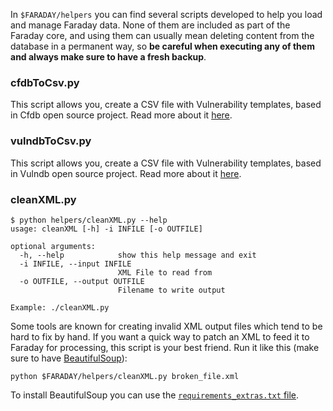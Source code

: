 In ```$FARADAY/helpers``` you can find several scripts developed to help you load and manage Faraday data. None of them are included as part of the Faraday core, and using them can usually mean deleting content from the database in a permanent way, so **be careful when executing any of them and always make sure to have a fresh backup**.

<a name="cfdbToCsv"></a>
### cfdbToCsv.py

This script allows you, create a CSV file with Vulnerability templates, based in Cfdb open source project.
Read more about it [here](https://github.com/infobyte/faraday/wiki/Vulnerabilities-Database).

<a name="vulndbToCsv"></a>
### vulndbToCsv.py

This script allows you, create a CSV file with Vulnerability templates, based in Vulndb open source project.
Read more about it [here](https://github.com/infobyte/faraday/wiki/Vulnerabilities-Database).

<a name="cleanXML"></a>
### cleanXML.py

```
$ python helpers/cleanXML.py --help
usage: cleanXML [-h] -i INFILE [-o OUTFILE]

optional arguments:
  -h, --help            show this help message and exit
  -i INFILE, --input INFILE
                        XML File to read from
  -o OUTFILE, --output OUTFILE
                        Filename to write output

Example: ./cleanXML.py
```

Some tools are known for creating invalid XML output files which tend to be hard to fix by hand. If you want a quick way to patch an XML to feed it to Faraday for processing, this script is your best friend. Run it like this (make sure to have [BeautifulSoup](http://www.crummy.com/software/BeautifulSoup/bs4/doc/)):

```
python $FARADAY/helpers/cleanXML.py broken_file.xml
```

To install BeautifulSoup you can use the [`requirements_extras.txt` file](https://github.com/infobyte/faraday/blob/master/requirements_extras.txt).
